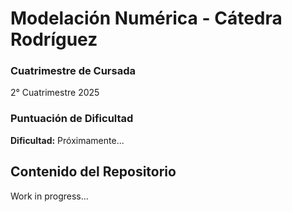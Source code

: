 # Modelación Numérica - Cátedra Rodríguez

### Cuatrimestre de Cursada
2° Cuatrimestre 2025

### Puntuación de Dificultad
**Dificultad:** Próximamente...

## Contenido del Repositorio
Work in progress...
